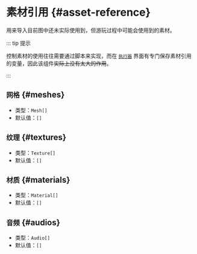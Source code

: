 # 素材引用 {#asset-reference}

用来导入目前图中还未实际使用到，但游玩过程中可能会使用到的素材。

::: tip 提示

控制素材的使用往往需要通过脚本来实现，而在 [`执行器`](../item/executor#variables) 界面有专门保存素材引用的变量，因此该组件~~实际上没有太大的作用~~。

:::

## `网格` {#meshes}

- 类型：`Mesh[]`
- 默认值：`[]`

## `纹理` {#textures}

- 类型：`Texture[]`
- 默认值：`[]`

## `材质` {#materials}

- 类型：`Material[]`
- 默认值：`[]`

## `音频` {#audios}

- 类型：`Audio[]`
- 默认值：`[]`
